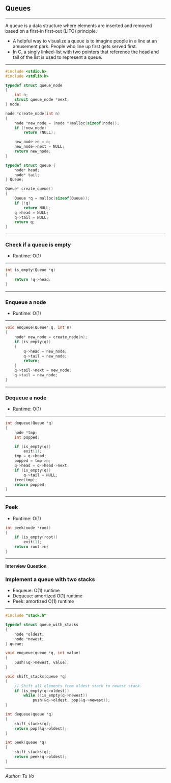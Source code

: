 ## Queues

---

A queue is a data structure where elements are inserted and removed based on a first-in first-out (LIFO) principle.

- A helpful way to visualize a queue is to imagine people in a line at an amusement park. People who line up first gets served first.
- In C, a singly linked-list with two pointers that reference the head and tail of the list is used to represent a queue.

---

```c
#include <stdio.h>
#include <stdlib.h>

typedef struct queue_node
{
    int n;
    struct queue_node *next;
} node;

node *create_node(int n)
{
    node *new_node = (node *)malloc(sizeof(node));
    if (!new_node)
        return (NULL);

    new_node->n = n;
    new_node->next = NULL;
    return new_node;
}

typedef struct queue {
    node* head;
    node* tail;
} Queue;

Queue* create_queue()
{
    Queue *q = malloc(sizeof(Queue));
    if (!q)
        return NULL;
    q->head = NULL;
    q->tail = NULL;
    return q;
}
```

---

### Check if a queue is empty

- Runtime: O(1)

---

```c
int is_empty(Queue *q)
{
    return !q->head;
}
```

---

### Enqueue a node

- Runtime: O(1)

---

```c
void enqueue(Queue* q, int n)
{
    node* new_node = create_node(n);
    if (is_empty(q))
    {
        q->head = new_node;
        q->tail = new_node;
        return;
    }
    q->tail->next = new_node;
    q->tail = new_node;
}
```

---

### Dequeue a node

- Runtime: O(1)

---

```c
int dequeue(Queue *q)
{
    node *tmp;
    int popped;

    if (is_empty(q))
        exit(1);
    tmp = q->head;
    popped = tmp->n;
    q->head = q->head->next;
    if (is_empty(q))
        q->tail = NULL;
    free(tmp);
    return popped;
}
```

---

### Peek

- Runtime: O(1)

```c
int peek(node *root)
{
    if (is_empty(root))
        exit(1);
    return root->n;
}
```

---

**Interview Question**

### Implement a queue with two stacks

- Enqueue: O(1) runtime
- Dequeue: amortized O(1) runtime
- Peek: amortized O(1) runtime

---

```c
#include "stack.h"

typedef struct queue_with_stacks
{
    node *oldest;
    node *newest;
} queue;

void enqueue(queue *q, int value)
{
    push(&q->newest, value);
}

void shift_stacks(queue *q)
{
    // Shift all elements from oldest stack to newest stack.
    if (is_empty(q->oldest))
        while (!is_empty(q->newest))
            push(&q->oldest, pop(&q->newest));
}

int dequeue(queue *q)
{
    shift_stacks(q);
    return pop(&q->oldest);
}

int peek(queue *q)
{
    shift_stacks(q);
    return peek(q->oldest);
}
```

---

_Author: Tu Vo_
